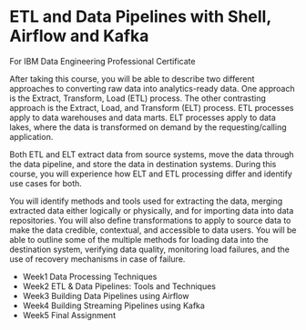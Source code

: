 # ETL and Data Pipelines with Shell, Airflow and Kafka
For IBM Data Engineering Professional Certificate  

After taking this course, you will be able to describe two different approaches to converting raw data into analytics-ready data. One approach is the Extract, Transform, Load (ETL) process. The other contrasting approach is the Extract, Load, and Transform (ELT) process. ETL processes apply to data warehouses and data marts. ELT processes apply to data lakes, where the data is transformed on demand by the requesting/calling application.  

Both ETL and ELT extract data from source systems, move the data through the data pipeline, and store the data in destination systems. During this course, you will experience how ELT and ETL processing differ and identify use cases for both. 

You will identify methods and tools used for extracting the data, merging extracted data either logically or physically, and for importing data into data repositories.  You will also define transformations to apply to source data to make the data credible, contextual, and accessible to data users. You will be able to outline some of the multiple methods for loading data into the destination system, verifying data quality, monitoring load failures, and the use of recovery mechanisms in case of failure. 

- Week1 Data Processing Techniques
- Week2 ETL & Data Pipelines: Tools and Techniques
- Week3 Building Data Pipelines using Airflow
- Week4 Building Streaming Pipelines using Kafka
- Week5 Final Assignment
